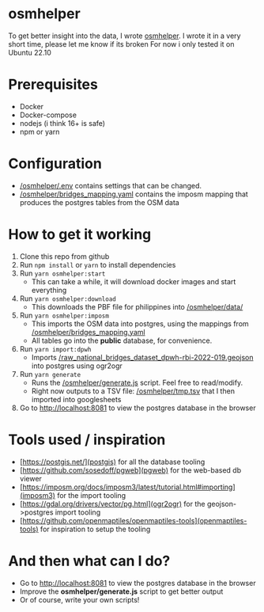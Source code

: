 # osmhelper
To get better insight into the data, I wrote [osmhelper](https://github.com/coostendorp/osmhelper.git).
I wrote it in a very short time, please let me know if its broken
For now i only tested it on Ubuntu 22.10

# Prerequisites
- Docker
- Docker-compose
- nodejs (i think 16+ is safe)
- npm or yarn

# Configuration
- [/osmhelper/.env](/osmhelper/.env) contains settings that can be changed.
- [/osmhelper/bridges_mapping.yaml](/osmhelper/bridges_mapping.yaml) contains the imposm mapping that produces the postgres tables from the OSM data

# How to get it working
1. Clone this repo from github
2. Run `npm install` or `yarn` to install dependencies
3. Run `yarn osmhelper:start`
   - This can take a while, it will download docker images and start everything
4. Run `yarn osmhelper:download`
   - This downloads the PBF file for philippines into [/osmhelper/data/](/osmhelper/data/)
5. Run `yarn osmhelper:imposm`
   - This imports the OSM data into postgres, using the mappings from [/osmhelper/bridges_mapping.yaml](/osmhelper/bridges_mapping.yaml)
   - All tables go into the **public** database, for convenience.
6. Run `yarn import:dpwh`
   - Imports [/raw_national_bridges_dataset_dpwh-rbi-2022-019.geojson](/raw_national_bridges_dataset_dpwh-rbi-2022-019.geojson) into postgres using ogr2ogr
7. Run `yarn generate`
   - Runs the [/osmhelper/generate.js](/osmhelper/generate.js) script. Feel free to read/modify.
   - Right now outputs to a TSV file: [/osmhelper/tmp.tsv](/osmhelper/tmp.tsv) that I then imported into googlesheets
8. Go to [http://localhost:8081](http://localhost:8081) to view the postgres database in the browser

# Tools used / inspiration
- [https://postgis.net/](postgis) for all the database tooling
- [https://github.com/sosedoff/pgweb](pgweb) for the web-based db viewer
- [https://imposm.org/docs/imposm3/latest/tutorial.html#importing](imposm3) for the import tooling
- [https://gdal.org/drivers/vector/pg.html](ogr2ogr) for the geojson->postgres import tooling
- [https://github.com/openmaptiles/openmaptiles-tools](openmaptiles-tools) for inspiration to setup the tooling

# And then what can I do?
- Go to [http://localhost:8081](http://localhost:8081) to view the postgres database in the browser 
- Improve the **osmhelper/generate.js** script to get better output
- Or of course, write your own scripts!

